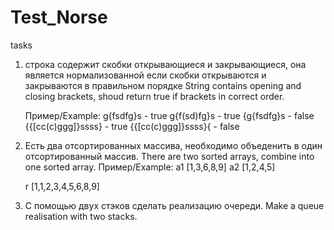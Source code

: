 # Test_Norse
tasks
1. строка содержит скобки открывающиеся и закрывающиеся, она является нормализованной если 
   скобки открываются и закрываются в правильном порядке
   String contains opening and closing brackets, shoud return true if brackets in correct order.
   
   Пример/Example: 
   g{fsdfg}s - true
   g{f(sd)fg}s - true
   {g{fsdfg}s - false
   {{[cc(c)ggg]}ssss} - true
   {{[cc(c)ggg]}ssss}{ - false

2. Есть два отсортированных массива, необходимо объеденить в один отсортированный массив.
   There are two sorted arrays, combine into one sorted array.
   Пример/Example:
    a1 [1,3,6,8,9]
	a2 [1,2,4,5]
	
	r  [1,1,2,3,4,5,6,8,9]

3. С помощью двух стэков сделать реализацию очереди.
   Make a queue realisation with two stacks.
